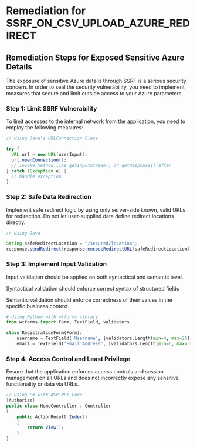 # Remediation for SSRF_ON_CSV_UPLOAD_AZURE_REDIRECT

## Remediation Steps for Exposed Sensitive Azure Details

The exposure of sensitive Azure details through SSRF is a serious security concern. In order to seal the security vulnerability, you need to implement measures that secure and limit outside access to your Azure parameters.

### Step 1: Limit SSRF Vulnerability

To limit accesses to the internal network from the application, you need to employ the following measures:

```java
// Using Java's URLConnection Class

try {
  URL url = new URL(userInput);
  url.openConnection();
  // invoke method like getInputStream() or getResponse() after
} catch (Exception e) {
  // handle exception
}
```

### Step 2: Safe Data Redirection

Implement safe redirect logic by using only server-side known, valid URLs for redirection. Do not let user-supplied data define redirect locations directly.

```java
// Using Java

String safeRedirectLocation = "/secured/location";
response.sendRedirect(response.encodeRedirectURL(safeRedirectLocation));
```

### Step 3: Implement Input Validation 

Input validation should be applied on both syntactical and semantic level.

Syntactical validation should enforce correct syntax of structured fields 

Semantic validation should enforce correctness of their values in the specific business context.

```python
# Using Python with wtforms library
from wtforms import Form, TextField, validators

class RegistrationForm(Form):
    username = TextField('Username', [validators.Length(min=4, max=25)])
    email = TextField('Email Address', [validators.Length(min=6, max=35)])
```

### Step 4: Access Control and Least Privilege 

Ensure that the application enforces access controls and session management on all URLs and does not incorrectly expose any sensitive functionality or data via URLs. 

```C#
// Using C# with ASP.NET Core
[Authorize]
public class HomeController : Controller
{
    public ActionResult Index()
    {
        return View();
    }
}
```